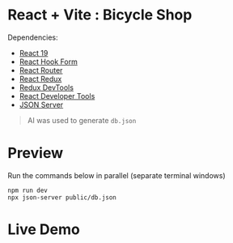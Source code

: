 # React + Vite : Bicycle Shop

Dependencies:
- [React 19](https://react.dev/learn/build-a-react-app-from-scratch)
- [React Hook Form](https://react-hook-form.com)
- [React Router](https://api.reactrouter.com/v7/functions/react_router.createBrowserRouter.html)
- [React Redux](https://react-redux.js.org/introduction/getting-started)
- [Redux DevTools](https://chromewebstore.google.com/detail/redux-devtools/lmhkpmbekcpmknklioeibfkpmmfibljd)
- [React Developer Tools](https://chromewebstore.google.com/detail/react-developer-tools/fmkadmapgofadopljbjfkapdkoienihi)
- [JSON Server](https://www.npmjs.com/package/json-server)

> AI was used to generate `db.json`

# Preview

Run the commands below in parallel (separate terminal windows)

```
npm run dev
npx json-server public/db.json
```

# Live Demo




